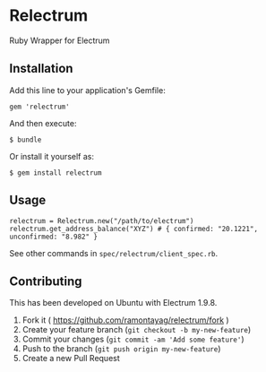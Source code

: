 # Relectrum

Ruby Wrapper for Electrum

## Installation

Add this line to your application's Gemfile:

    gem 'relectrum'

And then execute:

    $ bundle

Or install it yourself as:

    $ gem install relectrum

## Usage

```
relectrum = Relectrum.new("/path/to/electrum")
relectrum.get_address_balance("XYZ") # { confirmed: "20.1221", unconfirmed: "8.982" }
```

See other commands in `spec/relectrum/client_spec.rb`.

## Contributing

This has been developed on Ubuntu with Electrum 1.9.8.

1. Fork it ( https://github.com/ramontayag/relectrum/fork )
2. Create your feature branch (`git checkout -b my-new-feature`)
3. Commit your changes (`git commit -am 'Add some feature'`)
4. Push to the branch (`git push origin my-new-feature`)
5. Create a new Pull Request
